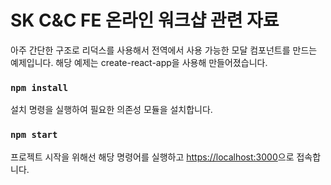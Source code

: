# SK C&C FE 온라인 워크샵 관련 자료

아주 간단한 구조로 리덕스를 사용해서 전역에서 사용 가능한 모달 컴포넌트를 만드는 예제입니다.
해당 예제는 create-react-app을 사용해 만들어졌습니다.

### `npm install`

설치 명령을 실행하여 필요한 의존성 모듈을 설치합니다.

### `npm start`

프로젝트 시작을 위해선 해당 명령어를 실행하고 [https://localhost:3000](https://localhost:3000)으로 접속합니다.